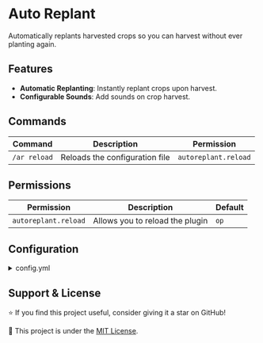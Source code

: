 
# Auto Replant

Automatically replants harvested crops so you can harvest without ever planting again.


## Features

- **Automatic Replanting**: Instantly replant crops upon harvest.
- **Configurable Sounds**: Add sounds on crop harvest.

## Commands

| Command      | Description                    | Permission           |
|--------------|--------------------------------|----------------------|
| `/ar reload` | Reloads the configuration file | `autoreplant.reload` |

## Permissions

| Permission           | Description                     | Default |
|----------------------|---------------------------------|---------|
| `autoreplant.reload` | Allows you to reload the plugin | `op`    |

## Configuration

<details>
  <summary>config.yml</summary>

  ```yml
  reload-success: "&aSuccessfully reloaded configuration!"
  no-permission: "&cYou don't have permission to run this command."

  sound:
    enabled: true
    source: "block.note_block.bell"
    volume: 1.0
    pitch: 0.6
  ```

</details>

## Support & License

⭐ If you find this project useful, consider giving it a star on GitHub!

📜 This project is under the [MIT License](LICENSE).